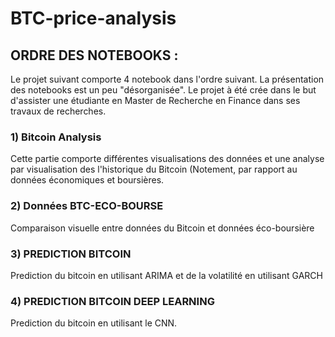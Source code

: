 # BTC-price-analysis

## ORDRE DES NOTEBOOKS : 
Le projet suivant comporte 4 notebook dans l'ordre suivant. La présentation des notebooks est un peu "désorganisée". Le projet à été crée dans le but d'assister une étudiante en Master de Recherche en Finance dans ses travaux de recherches. 

### 1) Bitcoin Analysis
Cette partie comporte différentes visualisations des données et une analyse par visualisation des l'historique du Bitcoin (Notement, par rapport au données économiques et boursières. 

### 2) Données BTC-ECO-BOURSE
Comparaison visuelle entre données du Bitcoin et données éco-boursière

### 3) PREDICTION BITCOIN
Prediction du bitcoin en utilisant ARIMA et de la volatilité en utilisant GARCH

### 4) PREDICTION BITCOIN DEEP LEARNING
Prediction du bitcoin en utilisant le CNN. 




